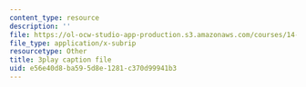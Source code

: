 ```yaml
---
content_type: resource
description: ''
file: https://ol-ocw-studio-app-production.s3.amazonaws.com/courses/14-13-psychology-and-economics-spring-2020/e56e40d8ba595d8e1281c370d99941b3_Z0vdSf8m13k.srt
file_type: application/x-subrip
resourcetype: Other
title: 3play caption file
uid: e56e40d8-ba59-5d8e-1281-c370d99941b3
---
```

